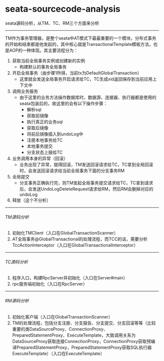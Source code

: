 # seata-sourcecode-analysis
seata源码分析，从TM、TC、RM三个方面来分析

---

TM作为事务管理器，是整个seata中AT模式下最最重要的一个模块，分布式事务的开始和结束都是他发起的，其中核心就是TransactionalTemplate模板方法，也是AOP的一种体现。其主要流程分为：
1. 获取当前全局事务实例或创建新的实例
    - 构建默认的事务全局事务
2. 开启全局事务（由步骤1所得，当前tx为DefaultGlobalTransaction）
    - 这里就会发送全局事务开启请求给TC，TC生成xid返回保存到当前应用上下文中
3. 调用业务服务
    - 由于这里的业务方法操作数据库时，数据源、连接器、执行器都是使用的seata包装后的，故这里的会有以下操作步骤：
        - 解析sql
        - 获取前镜像
        - 执行真正的业务sql
        - 获取后镜像
        - 将前后镜像插入到undoLog中
        - 注册本地事务给TC
        - 本地事务提交
        - 分支状态上报给TC
4. 业务调用本身的异常（回滚）
    - 业务出现了异常，就得回滚，TM发送回滚请求给TC，TC拿到全局回滚时，会发送回滚请求给当前全局事务下面的分支事务RM
5. 全局提交
    - 分支事务正确执行完，则TM发起全局事务提交请求给TC，TC拿到请求后，会发送UndoLogDeleteRequest请求给RM，然后RM会删掉对应的undoLog
6. 释放（这个不分析）
---
###### TM源码分析
1. 初始化TMClient（入口在GlobalTransactionScanner）
2. AT全局事务@GlobalTransactional的处理流程，而TCC的话，需要分析TccActionInterceptor（入口在GlobalTransactionalInterceptor）
---
###### TC源码分析
1. 程序入口，构建RpcServer并初始化（入口在Server#main）
2. rpc服务端初始化（入口在RpcServer）
---
###### RM源码分析
1. 初始化客户端（入口在GlobalTransactionScanner）
2. TM的处理流程，包括分支注册、分支报告、分支提交、分支回滚等等（比较重要的类DataSourceProxy、ConnectionProxy、PreparedStatementProxy、ExecuteTemplate，大致调用关系为DataSourceProxy获取连接ConnectionProxy，ConnectionProxy获取预编译PreparedStatementProxy，PreparedStatementProxy获取SQL执行器ExecuteTemplate）（入口在ExecuteTemplate）
